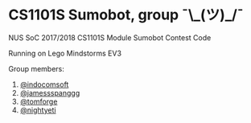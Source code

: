 # CS1101S Sumobot, group ¯\\\_(ツ)_/¯

NUS SoC 2017/2018 CS1101S Module Sumobot Contest Code

Running on Lego Mindstorms EV3

Group members:
1. [@indocomsoft](https://github.com/indocomsoft)
2. [@jamessspanggg](https://github.com/jamessspanggg)
3. [@tomforge](https://github.com/tomforge)
4. [@nightyeti](https://github.com/nightyeti)